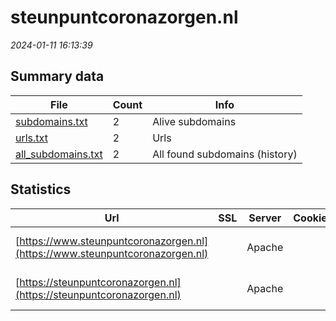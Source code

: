 # steunpuntcoronazorgen.nl
*2024-01-11 16:13:39*
## Summary data
| File       | Count | Info |
|------------|-------|------|
|[subdomains.txt](/data/steunpuntcoronazorgen.nl/subdomains.txt)|2|Alive subdomains|
|[urls.txt](/data/steunpuntcoronazorgen.nl/urls.txt)|2|Urls|
|[all_subdomains.txt](/data/steunpuntcoronazorgen.nl/all_subdomains.txt)|2|All found subdomains (history)|
## Statistics
| Url | SSL | Server | Cookie | HSTS | CSP | XFO | XXP | RP | Tech |Title |
|------------|-------|------|------|------|------|------|------|------|------|------|
|[https://www.steunpuntcoronazorgen.nl](https://www.steunpuntcoronazorgen.nl)| |Apache| |:white_check_mark: | |:white_check_mark: |:white_check_mark: |:white_check_mark: |Apache HTTP Serv...|Steunpunt Corona...|
|[https://steunpuntcoronazorgen.nl](https://steunpuntcoronazorgen.nl)| |Apache| |:white_check_mark: | |:white_check_mark: |:white_check_mark: |:white_check_mark: |Apache HTTP Serv...|301 Moved Perman...|